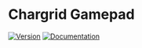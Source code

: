 # Chargrid Gamepad

[![Version](https://img.shields.io/crates/v/chargrid_gamepad.svg)](https://crates.io/crates/chargrid_gamepad)
[![Documentation](https://docs.rs/chargrid_gamepad/badge.svg)](https://docs.rs/chargrid_gamepad)
